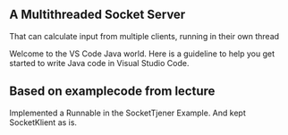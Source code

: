 ## A Multithreaded Socket Server 

That can calculate input from multiple clients, running in their own thread

Welcome to the VS Code Java world. Here is a guideline to help you get started to write Java code in Visual Studio Code.

## Based on examplecode from lecture

Implemented a Runnable in the SocketTjener Example. And kept SocketKlient as is.